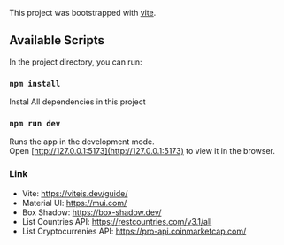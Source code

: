 This project was bootstrapped with [vite](https://vitejs.dev/guide/#scaffolding-your-first-vite-project).


## Available Scripts

In the project directory, you can run:

### `npm install`

Instal All dependencies in this project

### `npm run dev`

Runs the app in the development mode.<br />
Open [http://127.0.0.1:5173](http://127.0.0.1:5173) to view it in the browser.

### Link

- Vite: https://vitejs.dev/guide/
- Material UI: https://mui.com/
- Box Shadow: https://box-shadow.dev/
- List Countries API: https://restcountries.com/v3.1/all
- List Cryptocurrenies API: https://pro-api.coinmarketcap.com/



